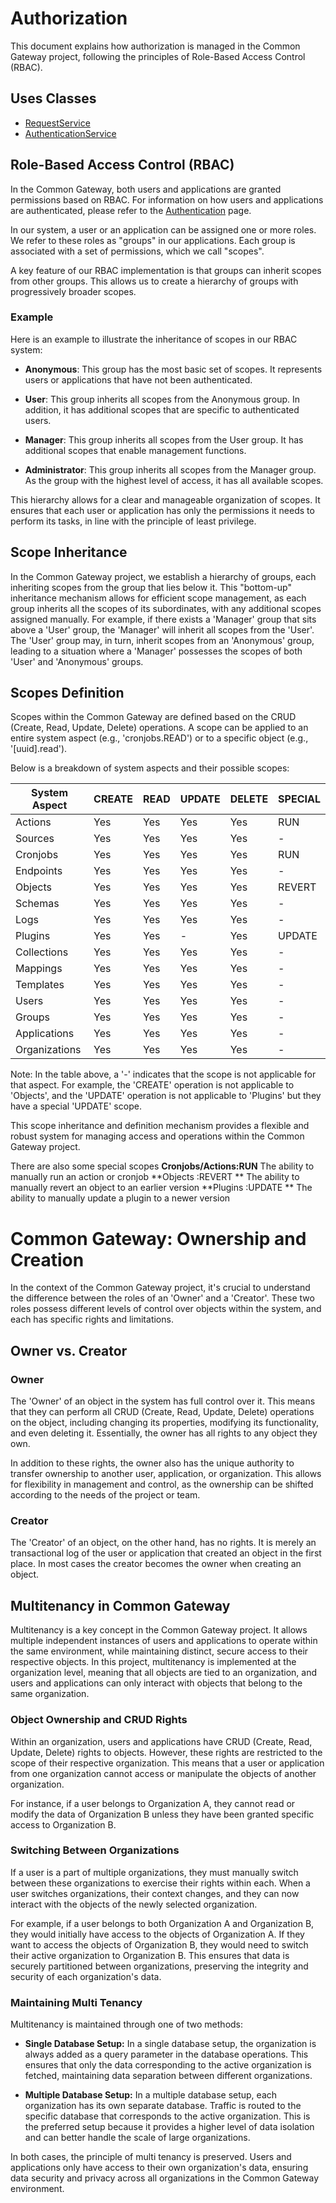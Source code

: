 # Authorization

This document explains how authorization is managed in the Common Gateway project, following the principles of Role-Based Access Control (RBAC).

## Uses Classes

*   [RequestService](./classes/Service/RequestService.md)
*   [AuthenticationService](./classes/Service/AuthenticationService.md)

## Role-Based Access Control (RBAC)

In the Common Gateway, both users and applications are granted permissions based on RBAC. For information on how users and applications are authenticated, please refer to the [Authentication](./Authentication.md) page.

In our system, a user or an application can be assigned one or more roles. We refer to these roles as "groups" in our applications. Each group is associated with a set of permissions, which we call "scopes".

A key feature of our RBAC implementation is that groups can inherit scopes from other groups. This allows us to create a hierarchy of groups with progressively broader scopes.

### Example

Here is an example to illustrate the inheritance of scopes in our RBAC system:

*   **Anonymous**: This group has the most basic set of scopes. It represents users or applications that have not been authenticated.

*   **User**: This group inherits all scopes from the Anonymous group. In addition, it has additional scopes that are specific to authenticated users.

*   **Manager**: This group inherits all scopes from the User group. It has additional scopes that enable management functions.

*   **Administrator**: This group inherits all scopes from the Manager group. As the group with the highest level of access, it has all available scopes.

This hierarchy allows for a clear and manageable organization of scopes. It ensures that each user or application has only the permissions it needs to perform its tasks, in line with the principle of least privilege.

## Scope Inheritance

In the Common Gateway project, we establish a hierarchy of groups, each inheriting scopes from the group that lies below it. This "bottom-up" inheritance mechanism allows for efficient scope management, as each group inherits all the scopes of its subordinates, with any additional scopes assigned manually. For example, if there exists a 'Manager' group that sits above a 'User' group, the 'Manager' will inherit all scopes from the 'User'. The 'User' group may, in turn, inherit scopes from an 'Anonymous' group, leading to a situation where a 'Manager' possesses the scopes of both 'User' and 'Anonymous' groups.

## Scopes Definition

Scopes within the Common Gateway are defined based on the CRUD (Create, Read, Update, Delete) operations. A scope can be applied to an entire system aspect (e.g., 'cronjobs.READ') or to a specific object (e.g., '\[uuid].read').

Below is a breakdown of system aspects and their possible scopes:

| System Aspect | CREATE | READ | UPDATE | DELETE | SPECIAL |
|---------------|--------|------|--------|--------|---------|
| Actions       | Yes    | Yes  | Yes    | Yes    | RUN       |
| Sources       | Yes    | Yes  | Yes    | Yes    | -       |
| Cronjobs      | Yes       | Yes  | Yes    | Yes    | RUN     |
| Endpoints     | Yes    | Yes  | Yes    | Yes    | -       |
| Objects       | Yes       | Yes  | Yes    | Yes    | REVERT       |
| Schemas       | Yes    | Yes  | Yes    | Yes    | -       |
| Logs          | Yes    | Yes  | Yes    | Yes    | -       |
| Plugins       | Yes    | Yes  | -      | Yes    | UPDATE  |
| Collections   | Yes    | Yes  | Yes    | Yes    | -       |
| Mappings      | Yes    | Yes  | Yes    | Yes    | -       |
| Templates     | Yes    | Yes  | Yes    | Yes    | -       |
| Users         | Yes    | Yes  | Yes    | Yes    | -       |
| Groups        | Yes    | Yes  | Yes    | Yes    | -       |
| Applications  | Yes    | Yes  | Yes    | Yes    | -       |
| Organizations | Yes    | Yes  | Yes    | Yes    | -       |

Note: In the table above, a '-' indicates that the scope is not applicable for that aspect. For example, the 'CREATE' operation is not applicable to 'Objects', and the 'UPDATE' operation is not applicable to 'Plugins' but they have a special 'UPDATE' scope.

This scope inheritance and definition mechanism provides a flexible and robust system for managing access and operations within the Common Gateway project.

There are also some special scopes
**Cronjobs/Actions:RUN** The ability to manually run an action or cronjob
\*\*Objects :REVERT \*\* The ability to manually revert an object to an earlier version
\*\*Plugins :UPDATE  \*\* The ability to manually update a plugin to a newer version

# Common Gateway: Ownership and Creation

In the context of the Common Gateway project, it's crucial to understand the difference between the roles of an 'Owner' and a 'Creator'. These two roles possess different levels of control over objects within the system, and each has specific rights and limitations.

## Owner vs. Creator

### Owner

The 'Owner' of an object in the system has full control over it. This means that they can perform all CRUD (Create, Read, Update, Delete) operations on the object, including changing its properties, modifying its functionality, and even deleting it. Essentially, the owner has all rights to any object they own.

In addition to these rights, the owner also has the unique authority to transfer ownership to another user, application, or organization. This allows for flexibility in management and control, as the ownership can be shifted according to the needs of the project or team.

### Creator

The 'Creator' of an object, on the other hand, has no rights. It is merely an transactional log of the user or application that created an object in the first place. In most cases the creator becomes the owner when creating an object.

## Multitenancy in Common Gateway

Multitenancy is a key concept in the Common Gateway project. It allows multiple independent instances of users and applications to operate within the same environment, while maintaining distinct, secure access to their respective objects. In this project, multitenancy is implemented at the organization level, meaning that all objects are tied to an organization, and users and applications can only interact with objects that belong to the same organization.

### Object Ownership and CRUD Rights

Within an organization, users and applications have CRUD (Create, Read, Update, Delete) rights to objects. However, these rights are restricted to the scope of their respective organization. This means that a user or application from one organization cannot access or manipulate the objects of another organization.

For instance, if a user belongs to Organization A, they cannot read or modify the data of Organization B unless they have been granted specific access to Organization B.

### Switching Between Organizations

If a user is a part of multiple organizations, they must manually switch between these organizations to exercise their rights within each. When a user switches organizations, their context changes, and they can now interact with the objects of the newly selected organization.

For example, if a user belongs to both Organization A and Organization B, they would initially have access to the objects of Organization A. If they want to access the objects of Organization B, they would need to switch their active organization to Organization B. This ensures that data is securely partitioned between organizations, preserving the integrity and security of each organization's data.

### Maintaining Multi Tenancy

Multitenancy is maintained through one of two methods:

*   **Single Database Setup:** In a single database setup, the organization is always added as a query parameter in the database operations. This ensures that only the data corresponding to the active organization is fetched, maintaining data separation between different organizations.

*   **Multiple Database Setup:** In a multiple database setup, each organization has its own separate database. Traffic is routed to the specific database that corresponds to the active organization. This is the preferred setup because it provides a higher level of data isolation and can better handle the scale of large organizations.

In both cases, the principle of multi tenancy is preserved. Users and applications only have access to their own organization's data, ensuring data security and privacy across all organizations in the Common Gateway environment.
